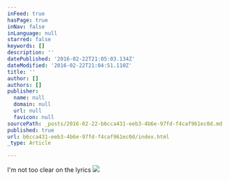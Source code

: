 ```yaml
---
inFeed: true
hasPage: true
inNav: false
inLanguage: null
starred: false
keywords: []
description: ''
datePublished: '2016-02-22T21:05:03.134Z'
dateModified: '2016-02-22T21:04:51.110Z'
title: ''
author: []
authors: []
publisher:
  name: null
  domain: null
  url: null
  favicon: null
sourcePath: _posts/2016-02-22-b6cca431-eeb3-4b6e-97fd-f4caf961ec0d.md
published: true
url: b6cca431-eeb3-4b6e-97fd-f4caf961ec0d/index.html
_type: Article

---
```

I'm not too clear on the lyrics ![](https://the-grid-user-content.s3-us-west-2.amazonaws.com/28393998-4270-424b-aa1b-c795ea8bb010.jpg)
